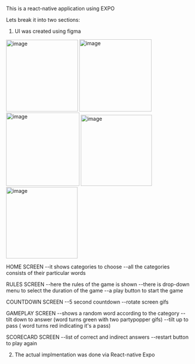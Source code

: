 This is a react-native application using EXPO

Lets break it into two sections:

1. UI was created using figma

 <img width="196" alt="image" src="https://github.com/tarleak613/Guess-It/assets/134609299/273a6885-ec64-49db-bb53-a79ba0564a35">
 
 <img width="197" alt="image" src="https://github.com/tarleak613/Guess-It/assets/134609299/ac4606fc-a800-4ae4-a020-5dd3a5af904f">
 
 <img width="200" alt="image" src="https://github.com/tarleak613/Guess-It/assets/134609299/dbbb85f5-2c5a-4472-8335-dd51e4deb11e">
 
 <img width="194" alt="image" src="https://github.com/tarleak613/Guess-It/assets/134609299/3971f114-3de5-4cf5-af3f-449cad801191">
 
 <img width="195" alt="image" src="https://github.com/tarleak613/Guess-It/assets/134609299/a6384066-9746-4fee-b83f-564dbef46aa5">
 
HOME SCREEN
--it shows categories to choose 
--all the categories consists of their particular words 

RULES SCREEN
--here the rules of the game is shown
--there is drop-down menu to select the duration of the game
--a play button to start the game

COUNTDOWN SCREEN
--5 second countdown 
--rotate screen gifs

GAMEPLAY SCREEN
--shows a random word according to the category
--tilt down to answer (word turns green with two partypopper gifs)
--tilt up to pass ( word turns red indicating it's a pass)

SCORECARD SCREEN
--list of correct and indirect answers
--restart button to play again



2. The actual implmentation was done via React-native Expo

